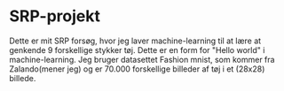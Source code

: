 # SRP-projekt
 Dette er mit SRP forsøg, hvor jeg laver machine-learning til at lære at genkende 9 forskellige stykker tøj. Dette er en form for "Hello world" i machine-learning. Jeg bruger datasettet Fashion mnist, som kommer fra Zalando(mener jeg) og er 70.000 forskellige billeder af tøj 
 i et (28x28) billede. 
